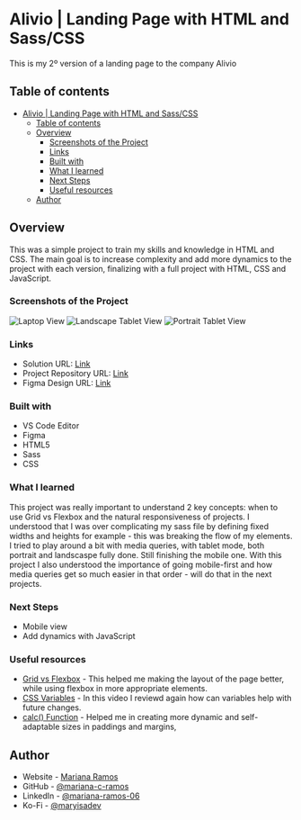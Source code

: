 # Alivio | Landing Page with HTML and Sass/CSS

This is my 2º version of a landing page to the company Alivio

## Table of contents

- [Alivio | Landing Page with HTML and Sass/CSS](#alivio--landing-page-with-html-and-sasscss)
  - [Table of contents](#table-of-contents)
  - [Overview](#overview)
    - [Screenshots of the Project](#screenshots-of-the-project)
    - [Links](#links)
    - [Built with](#built-with)
    - [What I learned](#what-i-learned)
    - [Next Steps](#next-steps)
    - [Useful resources](#useful-resources)
  - [Author](#author)

## Overview

This was a simple project to train my skills and knowledge in HTML and CSS.
The main goal is to increase complexity and add more dynamics to the project with each version, finalizing with a full project with HTML, CSS and JavaScript.

### Screenshots of the Project

![Laptop View](assets/screenshots/1.png)
![Landscape Tablet View](assets/screenshots/2.png)
![Portrait Tablet View](assets/screenshots/3.png)

### Links

- Solution URL: [Link](https://mariana-c-ramos.github.io/alivio2/)
- Project Repository URL: [Link](https://github.com/mariana-c-ramos/alivio2)
- Figma Design URL: [Link](https://www.figma.com/file/NB7pP44unamchPZfrlldK8/Mariana-Landing-Page?node-id=0%3A1)

### Built with

- VS Code Editor
- Figma
- HTML5
- Sass
- CSS

### What I learned

This project was really important to understand 2 key concepts: when to use Grid vs Flexbox and the natural responsiveness of projects. 
I understood that I was over complicating my sass file by defining fixed widths and heights for example - this was breaking the flow of my elements.
I tried to play around a bit with media queries, with tablet mode, both portrait and landscaspe fully done. Still finishing the mobile one.
With this project I also understood the importance of going mobile-first and how media queries get so much easier in that order - will do that in the next projects.

### Next Steps

- Mobile view
- Add dynamics with JavaScript

### Useful resources

- [Grid vs Flexbox](https://www.youtube.com/watch?v=3elGSZSWTbM&t=1015s) - This helped me making the layout of the page better, while using flexbox in more appropriate elements.
- [CSS Variables](https://www.youtube.com/watch?v=NtRmIp4eMjs) - In this video I reviewd again how can variables help with future changes.
- [calc() Function](https://www.youtube.com/watch?v=PKVKwluRTfo&t=123s) - Helped me in creating more dynamic and self-adaptable sizes in paddings and margins,

## Author

- Website - [Mariana Ramos](https://mariana-c-ramos.github.io/mary-portfolio/)
- GitHub - [@mariana-c-ramos](https://github.com/mariana-c-ramos)
- LinkedIn - [@mariana-ramos-06](https://www.linkedin.com/in/mariana-ramos-06/)
- Ko-Fi - [@maryisadev](https://ko-fi.com/maryisadev#setGoalModal)
